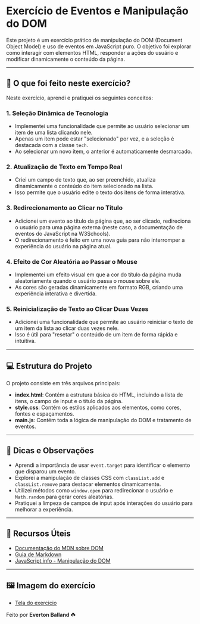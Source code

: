 # Exercício de Eventos e Manipulação do DOM

Este projeto é um exercício prático de manipulação do DOM (Document Object Model) e uso de eventos em JavaScript puro. O objetivo foi explorar como interagir com elementos HTML, responder a ações do usuário e modificar dinamicamente o conteúdo da página.

---

## 🚀 O que foi feito neste exercício?

Neste exercício, aprendi e pratiquei os seguintes conceitos:

### 1. **Seleção Dinâmica de Tecnologia**
   - Implementei uma funcionalidade que permite ao usuário selecionar um item de uma lista clicando nele.
   - Apenas um item pode estar "selecionado" por vez, e a seleção é destacada com a classe `tech`.
   - Ao selecionar um novo item, o anterior é automaticamente desmarcado.

### 2. **Atualização de Texto em Tempo Real**
   - Criei um campo de texto que, ao ser preenchido, atualiza dinamicamente o conteúdo do item selecionado na lista.
   - Isso permite que o usuário edite o texto dos itens de forma interativa.

### 3. **Redirecionamento ao Clicar no Título**
   - Adicionei um evento ao título da página que, ao ser clicado, redireciona o usuário para uma página externa (neste caso, a documentação de eventos do JavaScript na W3Schools).
   - O redirecionamento é feito em uma nova guia para não interromper a experiência do usuário na página atual.

### 4. **Efeito de Cor Aleatória ao Passar o Mouse**
   - Implementei um efeito visual em que a cor do título da página muda aleatoriamente quando o usuário passa o mouse sobre ele.
   - As cores são geradas dinamicamente em formato RGB, criando uma experiência interativa e divertida.

### 5. **Reinicialização de Texto ao Clicar Duas Vezes**
   - Adicionei uma funcionalidade que permite ao usuário reiniciar o texto de um item da lista ao clicar duas vezes nele.
   - Isso é útil para "resetar" o conteúdo de um item de forma rápida e intuitiva.

---

## 💻 Estrutura do Projeto

O projeto consiste em três arquivos principais:

- **index.html**: Contém a estrutura básica do HTML, incluindo a lista de itens, o campo de input e o título da página.
- **style.css**: Contém os estilos aplicados aos elementos, como cores, fontes e espaçamentos.
- **main.js**: Contém toda a lógica de manipulação do DOM e tratamento de eventos.

---

## 📌 Dicas e Observações

- Aprendi a importância de usar `event.target` para identificar o elemento que disparou um evento.
- Explorei a manipulação de classes CSS com `classList.add` e `classList.remove` para destacar elementos dinamicamente.
- Utilizei métodos como `window.open` para redirecionar o usuário e `Math.random` para gerar cores aleatórias.
- Pratiquei a limpeza de campos de input após interações do usuário para melhorar a experiência.

---

## 🌟 Recursos Úteis

- [Documentação do MDN sobre DOM](https://developer.mozilla.org/pt-BR/docs/Web/API/Document_Object_Model)
- [Guia de Markdown](https://www.markdownguide.org/)
- [JavaScript.info - Manipulação do DOM](https://javascript.info/document)

---

## 🖼️ Imagem do exercício
- [Tela do exercicio](teladoexercicio.png)

Feito por **Everton Balland** ☘️
